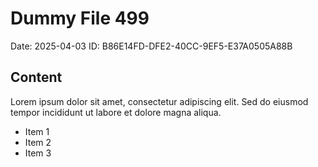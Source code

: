 # Dummy File 499

Date: 2025-04-03
ID: B86E14FD-DFE2-40CC-9EF5-E37A0505A88B

## Content

Lorem ipsum dolor sit amet, consectetur adipiscing elit.
Sed do eiusmod tempor incididunt ut labore et dolore magna aliqua.

* Item 1
* Item 2
* Item 3

